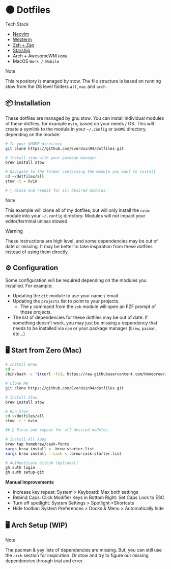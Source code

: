 # 🌑 Dotfiles

Tech Stack
- [Neovim](https://github.com/Everduin94/dotfiles/tree/main/all/nvim/.config/nvim)
- [Wezterm](https://github.com/Everduin94/dotfiles/tree/main/all/wezterm/.config/wezterm)
- [Zsh + Zap](https://github.com/Everduin94/dotfiles/tree/main/all/zsh/.config/zsh)
- [Starship](https://github.com/Everduin94/dotfiles/tree/main/all/starship/.config/starship)
- Arch + AwesomeWM `Home`
- MacOS `Work / Mobile`

> [!NOTE]
> This repository is managed by stow. The file structure is based on running stow from the OS level folders `all`, `mac` and `arch`.


## 📦 Installation

These dotfiles are managed by gnu stow. You can install individual modules of these dotfiles, for example `nvim`, based on your needs / OS. This will create a symlink to the module in your `~/.config` or `$HOME` directory, depending on the module.

```sh
# In your $HOME directory
git clone https://github.com/Everduin94/dotfiles.git

# Install stow with your package manager
brew install stow

# Navigate to the folder containing the module you want to install
cd ~/dotfiles/all
stow -t ~ nvim

# 🔄 Rinse and repeat for all desired modules.
```

> [!NOTE]
> This example will clone all of my dotfiles, but will only install the `nvim` module into your `~/.config` directory. Modules will not impact your editor/terminal unless stowed.

> [!WARNING]
> These instructions are high level, and some dependencies may be out of date or missing. It may be better to take inspiration from these dotfiles instead of using them directly.

## ⚙️ Configuration

Some configuration will be required depending on the modules you installed. For example:

- Updating the `git` module to use your name / email
- Updating the `projects` list to point to your projects.
  - The `p` command from the `zsh` module will open an FZF prompt of those projects.
- The list of dependencies for these dotfiles may be out of date. If something doesn't work, you may just be missing a dependency that needs to be installed via `npm` or your package manager (`brew`, `pacman`, etc...)

## 🖥️ Start from Zero (Mac)

```sh
# Install Brew
cd ~
/bin/bash -c "$(curl -fsSL https://raw.githubusercontent.com/Homebrew/install/HEAD/install.sh)"

# Clone Me
git clone https://github.com/Everduin94/dotfiles.git

# Install Stow
brew install stow

# Run Stow
cd ~/dotfiles/all
stow -t ~ nvim

## 🔄 Rinse and repeat for all desired modules.

# Install All Apps
brew tap homebrew/cask-fonts
xargs brew install < .brew-starter.list
xargs brew install --cask < .brew-cask-starter.list

# Authenticate Github (Optional)
gh auth login
gh auth setup-git
```


**Manual Improvements**
- Increase key repeat: System > Keyboard: Max both settings
- Rebind Caps: Click Modifier Keys in Bottom Right: Set Caps Lock to ESC
- Turn off spotlight: System Settings > Spotlight >Shortcuts
- Hide toolbar: System Preferences > Docks & Menu > Automatically hide

## 🖥️ Arch Setup (WIP)


> [!NOTE]
> The pacman & yay lists of dependencies are missing. But, you can still use the `arch` section for inspiration. Or stow and try to figure out missing dependencies through trial and error.
